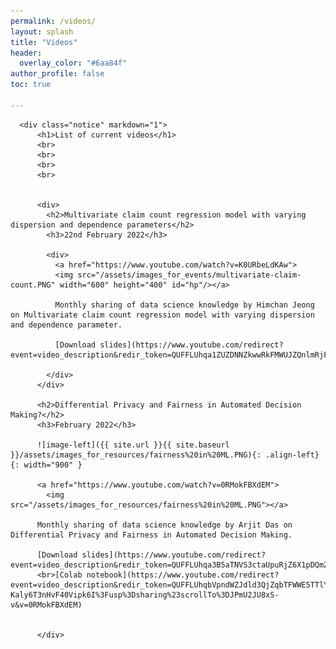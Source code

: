 ```yaml
---
permalink: /videos/
layout: splash
title: "Videos"
header:
  overlay_color: "#6aa84f"
author_profile: false
toc: true
 
---
```


<html>
  <head>
    <style>
     hp  {float: left; margin: 0 0 0 15px;}
    </style>
  </head>
  <body>
  
      <div class="notice" markdown="1">
          <h1>List of current videos</h1>
          <br>
          <br>
          <br>
          <br>
          
        
          <div>
            <h2>Multivariate claim count regression model with varying dispersion and dependence parameters</h2>
            <h3>22nd February 2022</h3>

            <div>
              <a href="https://www.youtube.com/watch?v=K0URbeLdKAw">
              <img src="/assets/images_for_events/multivariate-claim-count.PNG" width="600" height="400" id="hp"/></a>

              Monthly sharing of data science knowledge by Himchan Jeong on Multivariate claim count regression model with varying dispersion and dependence parameter.

              [Download slides](https://www.youtube.com/redirect?event=video_description&redir_token=QUFFLUhqa1ZUZDNNZkwwRkFMWUJZQnlmRjFLSXFFYXFjUXxBQ3Jtc0tsZ2h6ejNLWkpxUHY3TWNCWlE4UkRPajJNNHE3ck8tZ0VhRmhWODN2WFM1MU9IeEZGTXlUYzc1YURydXhSNkhic3J0YlFDbk56RTh0ZHZycnhVR1phM19COHJVMUVUNU1nUDJaeGhhVzltY2lSRmxNUQ&q=https%3A%2F%2Fgithub.com%2FIFoADataScienceResearch%2FIFoADataScienceResearch.github.io%2Fraw%2Fmaster%2Fassets%2Fpdfs%2Fknowledge_sharing%2FMultiCount_Dispersion_slides.pdf&v=K0URbeLdKAw)

            </div>
          </div>
          
          <h2>Differential Privacy and Fairness in Automated Decision Making?</h2>
          <h3>February 2022</h3>

          ![image-left]({{ site.url }}{{ site.baseurl }}/assets/images_for_resources/fairness%20in%20ML.PNG){: .align-left}{: width="900" } 

          <a href="https://www.youtube.com/watch?v=0RMokFBXdEM">
            <img src="/assets/images_for_resources/fairness%20in%20ML.PNG"></a>

          Monthly sharing of data science knowledge by Arjit Das on Differential Privacy and Fairness in Automated Decision Making.

          [Download slides](https://www.youtube.com/redirect?event=video_description&redir_token=QUFFLUhqa3B5aTNVS3ctaUpuRjZ6X1pDQmZfVTVlTUtrd3xBQ3Jtc0tucTdCekx6RkdjRUFxREZuU3B6YmZvb3lmTUtDY0ttak5UQ254M0JCRnZ1Z3k1bHFkWkU5c1F1NFZOTmlGa3hlUUlZMnl3b2UyZ1FSOWVyNUxwMlQxZnp6anhTYldpT1dPRTBadml6cDg2UW1rLWd1QQ&q=https%3A%2F%2Fgithub.com%2FIFoADataScienceResearch%2FIFoADataScienceResearch.github.io%2Fraw%2Fmaster%2Fassets%2Fpdfs%2Fknowledge_sharing%2FDifferential%2520Privacy%2520and%2520Fairness%2520in%2520Machine%2520Learning.pdf&v=0RMokFBXdEM)
          <br>[Colab notebook](https://www.youtube.com/redirect?event=video_description&redir_token=QUFFLUhqbVpndWZJdld3QjZqbTFWWE5TTlY4ODFkZkd5UXxBQ3Jtc0ttWWVNMnlzbmh6TkhfR1ZKck1FaGRFOTliVUY3LUd2c0ppenowdzJYQlZTSG1xM2UwYTVCZjktUWpuMy0zeFJ6b3h1M3FYdTAyOWZyRm1Zbmt5NjRlRzFSMFlMeFJkRk5xYm1mVzZTT0pmYnBGNjlkWQ&q=https%3A%2F%2Fcolab.research.google.com%2Fdrive%2F1yrL7FqP6Il4w-Kaly6T3nHvF40Vipk6I%3Fusp%3Dsharing%23scrollTo%3DJPmU2JU8xS-v&v=0RMokFBXdEM)


          </div>
  </body>
</html>


